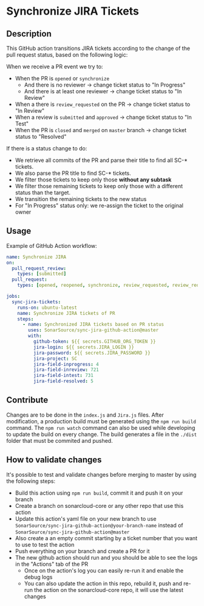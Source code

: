 # Synchronize JIRA Tickets

## Description

This GitHub action transitions JIRA tickets according to the change of the pull request status, based on the following logic:

When we receive a PR event we try to:

- When the PR is `opened` or `synchronize`
  - And there is no reviewer -> change ticket status to "In Progress"
  - And there is at least one reviewer -> change ticket status to "In Review"
- When a there is `review_requested` on the PR -> change ticket status to "In Review"
- When a review is `submitted` and `approved` -> change ticket status to "In Test"
- When the PR is `closed` and `merged` on `master` branch -> change ticket status to "Resolved"

If there is a status change to do:

- We retrieve all commits of the PR and parse their title to find all SC-\* tickets.
- We also parse the PR title to find SC-\* tickets.
- We filter those tickets to keep only those **without any subtask**
- We filter those remaining tickets to keep only those with a different status than the target.
- We transition the remaining tickets to the new status
- For "In Progress" status only: we re-assign the ticket to the original owner

## Usage

Example of GitHub Action workflow:

```yaml
name: Synchronize JIRA
on:
  pull_request_review:
    types: [submitted]
  pull_request:
    types: [opened, reopened, synchronize, review_requested, review_request_removed, closed]

jobs:
  sync-jira-tickets:
    runs-on: ubuntu-latest
    name: Synchronize JIRA tickets of PR
    steps:
      - name: Synchronized JIRA tickets based on PR status
        uses: SonarSource/sync-jira-github-action@master
        with:
          github-token: ${{ secrets.GITHUB_ORG_TOKEN }}
          jira-login: ${{ secrets.JIRA_LOGIN }}
          jira-password: ${{ secrets.JIRA_PASSWORD }}
          jira-project: SC
          jira-field-inprogress: 4
          jira-field-inreview: 721
          jira-field-intest: 731
          jira-field-resolved: 5
```

## Contribute

Changes are to be done in the `index.js` and `Jira.js` files. After modification, a production build must be generated using the `npm run build` command. The `npm run watch` command can also be used while developing to update the build on every change.
The build generates a file in the `./dist` folder that must be commited and pushed.

## How to validate changes

It's possible to test and validate changes before merging to master by using the following steps:

- Build this action using `npm run build`, commit it and push it on your branch
- Create a branch on sonarcloud-core or any other repo that use this action
- Update this action's yaml file on your new branch to use `SonarSource/sync-jira-github-action@your-branch-name` instead of `SonarSource/sync-jira-github-action@master`
- Also create a an empty commit starting by a ticket number that you want to use to test the action
- Push everything on your branch and create a PR for it
- The new github action should run and you should be able to see the logs in the "Actions" tab of the PR
  - Once on the action's log you can easily re-run it and enable the debug logs
  - You can also update the action in this repo, rebuild it, push and re-run the action on the sonarcloud-core repo, it will use the latest changes
